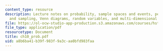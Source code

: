 ```yaml
---
content_type: resource
description: Lecture notes on probability, sample spaces and events, permutations
  and sampling, Venn diagrams, random variables, and multi-dimensional random vectors.
file: https://ol-ocw-studio-app-production.s3.amazonaws.com/courses/hst-582j-biomedical-signal-and-image-processing-spring-2007/a8b6ba41b39f983f9a3caa0bfd983faa_ch10_prob.pdf
file_type: application/pdf
resourcetype: Document
title: ch10_prob.pdf
uid: a8b6ba41-b39f-983f-9a3c-aa0bfd983faa
---
```

